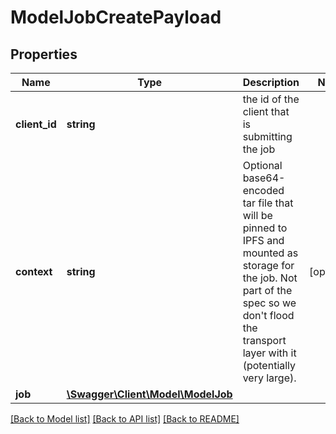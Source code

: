 # ModelJobCreatePayload

## Properties
Name | Type | Description | Notes
------------ | ------------- | ------------- | -------------
**client_id** | **string** | the id of the client that is submitting the job | 
**context** | **string** | Optional base64-encoded tar file that will be pinned to IPFS and mounted as storage for the job. Not part of the spec so we don&#x27;t flood the transport layer with it (potentially very large). | [optional] 
**job** | [**\Swagger\Client\Model\ModelJob**](ModelJob.md) |  | 

[[Back to Model list]](../../README.md#documentation-for-models) [[Back to API list]](../../README.md#documentation-for-api-endpoints) [[Back to README]](../../README.md)

